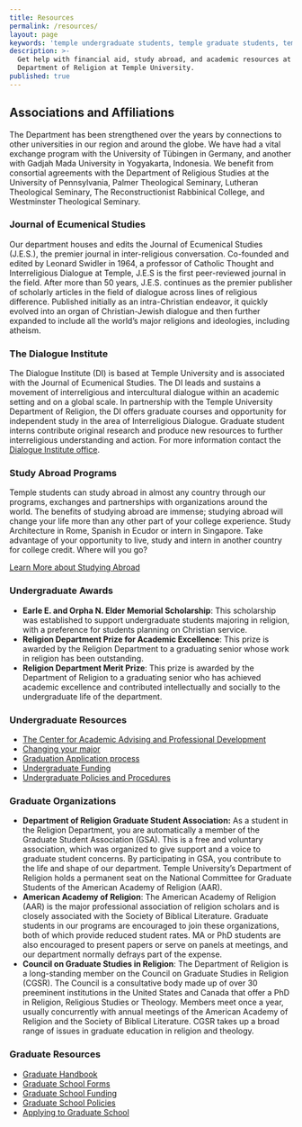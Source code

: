 ```yaml
---
title: Resources
permalink: /resources/
layout: page
keywords: 'temple undergraduate students, temple graduate students, temple financial aid, department of religion scholarships, temple academic advising, american academy of religion, study abroad programs'
description: >-
  Get help with financial aid, study abroad, and academic resources at the
  Department of Religion at Temple University.
published: true
---
```

## Associations and Affiliations
The Department has been strengthened over the years by connections to other universities in our region and around the globe. We have had a vital exchange program with the University of Tübingen in Germany, and another with Gadjah Mada University in Yogyakarta, Indonesia. We benefit from consortial agreements with the Department of Religious Studies at the University of Pennsylvania, Palmer Theological Seminary, Lutheran Theological Seminary, The Reconstructionist Rabbinical College, and Westminster Theological Seminary. 

### Journal of Ecumenical Studies
Our department houses and edits the Journal of Ecumenical Studies (J.E.S.), the premier journal in inter-religious conversation. Co-founded and edited by Leonard Swidler in 1964, a professor of Catholic Thought and Interreligious Dialogue at Temple, J.E.S is the first peer-reviewed journal in the field. After more than 50 years, J.E.S. continues as the premier publisher of scholarly articles in the field of dialogue across lines of religious difference. Published initially as an intra-Christian endeavor, it quickly evolved into an organ of Christian-Jewish dialogue and then further expanded to include all the world’s major religions and ideologies, including atheism. 

### The Dialogue Institute
The Dialogue Institute (DI) is based at Temple University and is associated with the Journal of Ecumenical Studies. The DI leads and sustains a movement of interreligious and intercultural dialogue within an academic setting and on a global scale. In partnership with the Temple University Department of Religion, the DI offers graduate courses and opportunity for independent study in the area of Interreligious Dialogue. Graduate student interns contribute original research and produce new resources to further interreligious understanding and action. For more information contact the [Dialogue Institute office](mailto:info@dialogueinstitute.org).

### Study Abroad Programs
Temple students can study abroad in almost any country through our programs, exchanges and partnerships with organizations around the world. The benefits of studying abroad are immense; studying abroad will change your life more than any other part of your college experience. Study Architecture in Rome, Spanish in Ecudor or intern in Singapore. Take advantage of your opportunity to live, study and intern in another country for college credit. Where will you go? 

[Learn More about Studying Abroad](https://studyabroad.temple.edu/)

### Undergraduate Awards
- **Earle E. and Orpha N. Elder Memorial Scholarship**: This scholarship was established to support undergraduate students majoring in religion, with a preference for students planning on Christian service.
- **Religion Department Prize for Academic Excellence**: This prize is awarded by the Religion Department to a graduating senior whose work in religion has been outstanding.
- **Religion Department Merit Prize**: This prize is awarded by the Department of Religion to a graduating senior who has achieved academic excellence and contributed intellectually and socially to the undergraduate life of the department. 

### Undergraduate Resources
- [The Center for Academic Advising and Professional Development](https://liberalarts.temple.edu/advising)
- [Changing your major](http://www.temple.edu/studentaffairs/orientation/freshman-orientation/changing-your-major.asp)
- [Graduation Application process](http://www.temple.edu/registrar/students/graduation)
- [Undergraduate Funding](http://sfs.temple.edu/)
- [Undergraduate Policies and Procedures](http://bulletin.temple.edu/undergraduate/academic-policies/)

### Graduate Organizations
- **Department of Religion Graduate Student Association:** As a student in the Religion Department, you are automatically a member of the Graduate Student Association (GSA). This is a free and voluntary association, which was organized to give support and a voice to graduate student concerns. By participating in GSA, you contribute to the life and shape of our department. Temple University’s Department of Religion holds a permanent seat on the National Committee for Graduate Students of the American Academy of Religion (AAR).
- **American Academy of Religion**: The American Academy of Religion (AAR) is the major professional association of religion scholars and is closely associated with the Society of Biblical Literature. Graduate students in our programs are encouraged to join these organizations, both of which provide reduced student rates. MA or PhD students are also encouraged to present papers or serve on panels at meetings, and our department normally defrays part of the expense. 
- **Council on Graduate Studies in Religion**: The Department of Religion is a long-standing member on the Council on Graduate Studies in Religion (CGSR). The Council is a consultative body made up of over 30 preeminent institutions in the United States and Canada that offer a PhD in Religion, Religious Studies or Theology. Members meet once a year, usually concurrently with annual meetings of the American Academy of Religion and the Society of Biblical Literature. CGSR takes up a broad range of issues in graduate education in religion and theology. 

### Graduate Resources
- [Graduate Handbook](http://www.cla.temple.edu/africanamericanstudies/files/2017/04/AAAS-Grad-Handbook-Revised-2017-18-Final.pdf)
- [Graduate School Forms](http://www.temple.edu/grad/forms/index.htm)
- [Graduate School Funding](http://www.temple.edu/grad/finances/index.htm)
- [Graduate School Policies](http://www.temple.edu/grad/policies/index.htm)
- [Applying to Graduate School](http://www.temple.edu/grad/admissions/howtoapply.htm)
